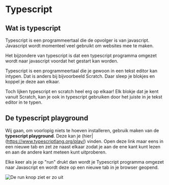 # Typescript

## Wat is typescript

Typescript is een programmeertaal die de opvolger is van javascript. Javascript wordt momenteel veel gebruikt om websites mee te maken. 

Het bijzondere van typescript is dat een typescript programma omgezet wordt naar javascript voordat het gestart kan worden.

Typescript is een programmeertaal die je gewoon in een tekst editor kan intypen. Dat is anders bij bijvoorbeeld Scratch. Daar sleep je blokjes en koppel je deze aan elkaar.

Toch lijken typescript en scratch heel erg op elkaar! Elk blokje dat je kent vanuit Scratch, kan je ook in typescript gebruiken door het juiste in je tekst editor in te typen.

## De typescript playground

Wij gaan, om voorlopig niets te hoeven installeren, gebruik maken van de **typescript playground**. Deze kan je (hier|(https://www.typescriptlang.org/play/) vinden. Open deze link maar eens in een nieuwe tab en zet ze naast elkaar zodat je aan de ene kant kunt lezen en aan de andere kant meteen kunt uitproberen.

Elke keer als je op "run" drukt dan wordt je Typescript programma omgezet naar Javascript en wordt deze op een nieuwe tab in je browser geopend.

![De run knop ziet er zo uit](github.com/CoderDojoDB/typescript/images/run.jpg)

## 
